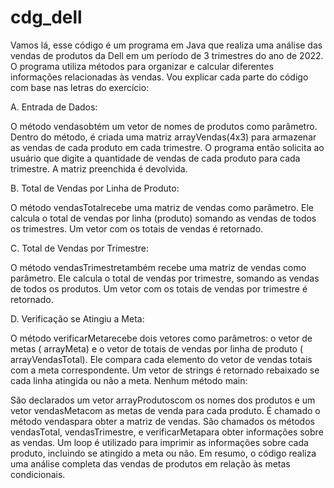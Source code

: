 # cdg_dell
Vamos lá, esse código é um programa em Java que realiza uma análise das vendas de produtos da Dell em um período de 3 trimestres do ano de 2022. O programa utiliza métodos para organizar e calcular diferentes informações relacionadas às vendas. Vou explicar cada parte do código com base nas letras do exercício:

A. Entrada de Dados:

O método vendasobtém um vetor de nomes de produtos como parâmetro.
Dentro do método, é criada uma matriz arrayVendas(4x3) para armazenar as vendas de cada produto em cada trimestre.
O programa então solicita ao usuário que digite a quantidade de vendas de cada produto para cada trimestre.
A matriz preenchida é devolvida.

B. Total de Vendas por Linha de Produto:

O método vendasTotalrecebe uma matriz de vendas como parâmetro.
Ele calcula o total de vendas por linha (produto) somando as vendas de todos os trimestres.
Um vetor com os totais de vendas é retornado.

C. Total de Vendas por Trimestre:

O método vendasTrimestretambém recebe uma matriz de vendas como parâmetro.
Ele calcula o total de vendas por trimestre, somando as vendas de todos os produtos.
Um vetor com os totais de vendas por trimestre é retornado.

D. Verificação se Atingiu a Meta:

O método verificarMetarecebe dois vetores como parâmetros: o vetor de metas ( arrayMeta) e o vetor de totais de vendas por linha de produto ( arrayVendasTotal).
Ele compara cada elemento do vetor de vendas totais com a meta correspondente.
Um vetor de strings é retornado rebaixado se cada linha atingida ou não a meta.
Nenhum método main:

São declarados um vetor arrayProdutoscom os nomes dos produtos e um vetor vendasMetacom as metas de venda para cada produto.
É chamado o método vendaspara obter a matriz de vendas.
São chamados os métodos vendasTotal, vendasTrimestre, e verificarMetapara obter informações sobre as vendas.
Um loop é utilizado para imprimir as informações sobre cada produto, incluindo se atingido a meta ou não.
Em resumo, o código realiza uma análise completa das vendas de produtos em relação às metas condicionais.





